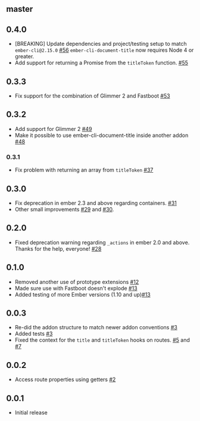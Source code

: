 ## master

## 0.4.0
+ [BREAKING] Update dependencies and project/testing setup to match `ember-cli@2.15.0` [#56](https://github.com/kimroen/ember-cli-document-title/pull/56)
  `ember-cli-document-title` now requires Node 4 or greater.
+ Add support for returning a Promise from the `titleToken` function. [#55](https://github.com/kimroen/ember-cli-document-title/pull/55)

## 0.3.3
+ Fix support for the combination of Glimmer 2 and Fastboot [#53](https://github.com/kimroen/ember-cli-document-title/pull/53)

## 0.3.2
+ Add support for Glimmer 2 [#49](https://github.com/kimroen/ember-cli-document-title/pull/49)
+ Make it possible to use ember-cli-document-title inside another addon [#48](https://github.com/kimroen/ember-cli-document-title/pull/48)

### 0.3.1
+ Fix problem with returning an array from `titleToken` [#37](https://github.com/kimroen/ember-cli-document-title/pull/37)

## 0.3.0
+ Fix deprecation in ember 2.3 and above regarding containers. [#31](https://github.com/kimroen/ember-cli-document-title/pull/31)
+ Other small improvements [#29](https://github.com/kimroen/ember-cli-document-title/pull/29) and [#30](https://github.com/kimroen/ember-cli-document-title/pull/30).

## 0.2.0
+ Fixed deprecation warning regarding `_actions` in ember 2.0 and above. Thanks for the help, everyone! [#28](https://github.com/kimroen/ember-cli-document-title/pull/28)

## 0.1.0
+ Removed another use of prototype extensions [#12](https://github.com/kimroen/ember-cli-document-title/pull/12)
+ Made sure use with Fastboot doesn't explode [#13](https://github.com/kimroen/ember-cli-document-title/pull/13)
+ Added testing of more Ember versions (1.10 and up)[#13](https://github.com/kimroen/ember-cli-document-title/pull/13)

## 0.0.3
+ Re-did the addon structure to match newer addon conventions [#3](https://github.com/kimroen/ember-cli-document-title/pull/3)
+ Added tests [#3](https://github.com/kimroen/ember-cli-document-title/pull/3)
+ Fixed the context for the `title` and `titleToken` hooks on routes. [#5](https://github.com/kimroen/ember-cli-document-title/pull/5) and [#7](https://github.com/kimroen/ember-cli-document-title/pull/7)

## 0.0.2
+ Access route properties using getters [#2](https://github.com/kimroen/ember-cli-document-title/pull/2)

## 0.0.1
+ Initial release
